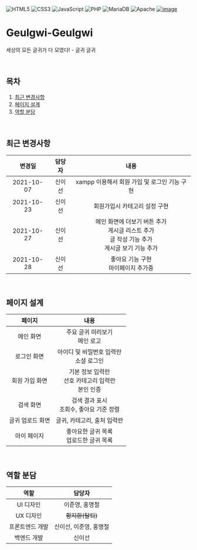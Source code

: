 ![HTML5](https://img.shields.io/badge/html5-%23E34F26.svg?style=for-the-badge&logo=html5&logoColor=white)
![CSS3](https://img.shields.io/badge/css3-%231572B6.svg?style=for-the-badge&logo=css3&logoColor=white)
![JavaScript](https://img.shields.io/badge/javascript-%23323330.svg?style=for-the-badge&logo=javascript&logoColor=%23F7DF1E)
![PHP](https://img.shields.io/badge/PHP-%23777BB4.svg?style=for-the-badge&logo=PHP&logoColor=white)
![MariaDB](https://img.shields.io/badge/MariaDB-%23003545.svg?style=for-the-badge&logo=MariaDB&logoColor=white)
![Apache](https://img.shields.io/badge/Apache-%23D2212B.svg?style=for-the-badge&logo=Apache&logoColor=white)
[![image](https://user-images.githubusercontent.com/43088187/139226261-49531578-6dd0-4fe5-bbbb-f723688002bd.png)](https://github.com/sweat-web-2021/Geulgwi-Geulgwi)

# Geulgwi-Geulgwi
세상의 모든 글귀가 다 모였다! - 글귀 글귀

<br>

## 목차
1. [최근 변경사항](#최근-변경사항)
2. [페이지 설계](#페이지-설계)
3. [역할 분담](#역할-분담)

<br>

## 최근 변경사항
|변경일|담당자|내용|
|:---:|:---:|:---:|
|2021-10-07|신이선|xampp 이용해서 회원 가입 및 로그인 기능 구현|
|2021-10-23|신이선|회원가입시 카테고리 설정 구현|
|2021-10-27|신이선|메인 화면에 더보기 버튼 추가<br>게시글 리스트 추가<br>글 작성 기능 추가<br>게시글 보기 기능 추가|
|2021-10-28|신이선|좋아요 기능 구현<br>마이페이지 추가중|

<br>

## 페이지 설계
|페이지|내용|
|:---:|:---:|
|메인 화면|주요 글귀 미리보기<br>메인 로고|
|로그인 화면|아이디 및 비밀번호 입력란<br>소셜 로그인|
|회원 가입 화면|기본 정보 입력란<br>선호 카테고리 입력란<br>본인 인증|
|검색 화면|검색 결과 표시<br>조회수, 좋아요 기준 정렬|
|글귀 업로드 화면|글귀, 카테고리, 출처 입력란|
|마이 페이지|좋아요한 글귀 목록<br>업로드한 글귀 목록|

<br>

## 역할 분담
|역할|담당자|
|:---:|:---:|
|UI 디자인|이준영, 홍명철|
|UX 디자인|~~황지환(탈퇴)~~|
|프론트엔드 개발|신이선, 이준영, 홍명철|
|백엔드 개발|신이선|

